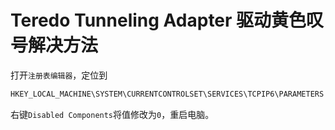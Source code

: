 # Teredo Tunneling Adapter 驱动黄色叹号解决方法

打开`注册表编辑器`，定位到
```cmd
HKEY_LOCAL_MACHINE\SYSTEM\CURRENTCONTROLSET\SERVICES\TCPIP6\PARAMETERS
```
右键`Disabled Components`将值修改为`0`，重启电脑。
